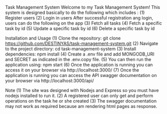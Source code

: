 Task Management System
Welcome to my  Task Management System! This system is designed basically to do the following
which includes :
(1) Register users
(2) Login in users
After successful registration ang login, users can do the following on the app
(3) Fetch all tasks
(4) Fetch a specific task by id
(5) Update a specific task by id
(6) Delete a specific task by id

Installation and Usage
(1) Clone the repository: git clone https://github.com/DESTINYAS/task-management-system.git
(2) Navigate to the project directory: cd task-management-system
(3) Install dependencies: npm install
(4) Create a .env file and add MONGODB_URI and SECRET as indicated in the .env.copy file.
(5) You can then run the application using: npm start
(6) Once the application is running you can access it on your browser via http://localhost:3000/ 
(7) Once the application is running you can access the API swagger documentation on your browser via http://localhost:3000/api/  

Note
(1) The site was designed with Nodejs and Express so you must have nodejs installed to run it.
(2) A registered user can only get and perform operations on the task he or she created
(3)  The swagger documentation may not work as required because am rendering html pages as response.
